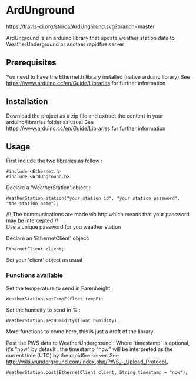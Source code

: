 # ArdUnground

https://travis-ci.org/storca/ArdUnground.svg?branch=master

ArdUnground is an arduino library that update weather station data to WeatherUnderground or another rapidfire server

## Prerequisites

You need to have the Ethernet.h library installed (native arduino library)
See https://www.arduino.cc/en/Guide/Libraries for further information

## Installation

Download the project as a zip file and extract the content in your arduino/libraries folder as usual
See https://www.arduino.cc/en/Guide/Libraries for further information

## Usage

First include the two libraries as follow :
```
#include <Ethernet.h>
#include <ArdUnground.h>
```

Declare a 'WeatherStation' object :

```
WeatherStation station("your station id", "your station password", "the station name");
```
/!\ The communications are made via http which means that your password may be intercepted /!\
Use a unique password for you weather station

Declare an 'EthernetClient' object:
```
EthernetClient client;
```
Set your 'client' object as usual

### Functions available

Set the temperature to send in Farenheight :
```
WeatherStation.setTempF(float tempF);
```

Set the humidity to send in % :
```
WeatherStation.setHumidity(float humidity);
```

More functions to come here, this is just a draft of the library

Post the PWS data to WeatherUnderground :
Where 'timestamp' is optional, it's "now" by default : the timestamp "now" will be interpreted as the current time (UTC) by the rapidfire server. See http://wiki.wunderground.com/index.php/PWS_-_Upload_Protocol_
```
WeatherStation.post(EthernetClient client, String timestamp = "now");
```
